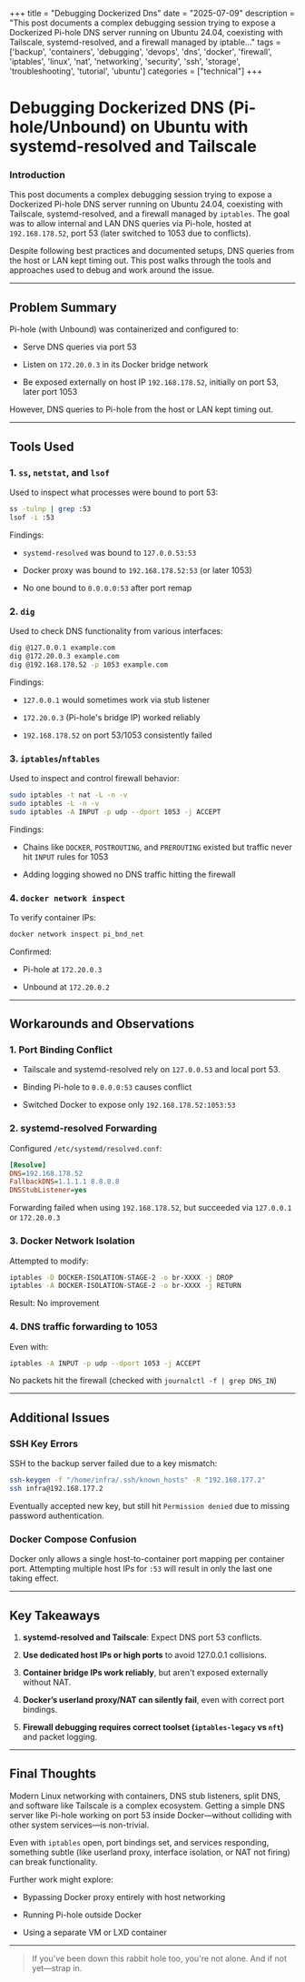 +++
title = "Debugging Dockerized Dns"
date = "2025-07-09"
description = "This post documents a complex debugging session trying to expose a Dockerized Pi-hole DNS server running on Ubuntu 24.04, coexisting with Tailscale, systemd-resolved, and a firewall managed by iptable..."
tags = ['backup', 'containers', 'debugging', 'devops', 'dns', 'docker', 'firewall', 'iptables', 'linux', 'nat', 'networking', 'security', 'ssh', 'storage', 'troubleshooting', 'tutorial', 'ubuntu']
categories = ["technical"]
+++

# Debugging Dockerized DNS (Pi-hole/Unbound) on Ubuntu with systemd-resolved and Tailscale

### Introduction

This post documents a complex debugging session trying to expose a Dockerized Pi-hole DNS server running on Ubuntu 24.04, coexisting with Tailscale, systemd-resolved, and a firewall managed by `iptables`. The goal was to allow internal and LAN DNS queries via Pi-hole, hosted at `192.168.178.52`, port 53 (later switched to 1053 due to conflicts).

Despite following best practices and documented setups, DNS queries from the host or LAN kept timing out. This post walks through the tools and approaches used to debug and work around the issue.

---

## Problem Summary

Pi-hole (with Unbound) was containerized and configured to:

- Serve DNS queries via port 53
    
- Listen on `172.20.0.3` in its Docker bridge network
    
- Be exposed externally on host IP `192.168.178.52`, initially on port 53, later port 1053
    

However, DNS queries to Pi-hole from the host or LAN kept timing out.

---

## Tools Used

### 1. `ss`, `netstat`, and `lsof`

Used to inspect what processes were bound to port 53:

```bash
ss -tulnp | grep :53
lsof -i :53
```

Findings:

- `systemd-resolved` was bound to `127.0.0.53:53`
    
- Docker proxy was bound to `192.168.178.52:53` (or later 1053)
    
- No one bound to `0.0.0.0:53` after port remap
    

### 2. `dig`

Used to check DNS functionality from various interfaces:

```bash
dig @127.0.0.1 example.com
dig @172.20.0.3 example.com
dig @192.168.178.52 -p 1053 example.com
```

Findings:

- `127.0.0.1` would sometimes work via stub listener
    
- `172.20.0.3` (Pi-hole's bridge IP) worked reliably
    
- `192.168.178.52` on port 53/1053 consistently failed
    

### 3. `iptables`/`nftables`

Used to inspect and control firewall behavior:

```bash
sudo iptables -t nat -L -n -v
sudo iptables -L -n -v
sudo iptables -A INPUT -p udp --dport 1053 -j ACCEPT
```

Findings:

- Chains like `DOCKER`, `POSTROUTING`, and `PREROUTING` existed but traffic never hit `INPUT` rules for 1053
    
- Adding logging showed no DNS traffic hitting the firewall
    

### 4. `docker network inspect`

To verify container IPs:

```bash
docker network inspect pi_bnd_net
```

Confirmed:

- Pi-hole at `172.20.0.3`
    
- Unbound at `172.20.0.2`
    

---

## Workarounds and Observations

### 1. Port Binding Conflict

- Tailscale and systemd-resolved rely on `127.0.0.53` and local port 53.
    
- Binding Pi-hole to `0.0.0.0:53` causes conflict
    
- Switched Docker to expose only `192.168.178.52:1053:53`
    

### 2. systemd-resolved Forwarding

Configured `/etc/systemd/resolved.conf`:

```ini
[Resolve]
DNS=192.168.178.52
FallbackDNS=1.1.1.1 8.8.8.8
DNSStubListener=yes
```

Forwarding failed when using `192.168.178.52`, but succeeded via `127.0.0.1` or `172.20.0.3`

### 3. Docker Network Isolation

Attempted to modify:

```bash
iptables -D DOCKER-ISOLATION-STAGE-2 -o br-XXXX -j DROP
iptables -A DOCKER-ISOLATION-STAGE-2 -o br-XXXX -j RETURN
```

Result: No improvement

### 4. DNS traffic forwarding to 1053

Even with:

```bash
iptables -A INPUT -p udp --dport 1053 -j ACCEPT
```

No packets hit the firewall (checked with `journalctl -f | grep DNS_IN`)

---

## Additional Issues

### SSH Key Errors

SSH to the backup server failed due to a key mismatch:

```bash
ssh-keygen -f "/home/infra/.ssh/known_hosts" -R "192.168.177.2"
ssh infra@192.168.177.2
```

Eventually accepted new key, but still hit `Permission denied` due to missing password authentication.

### Docker Compose Confusion

Docker only allows a single host-to-container port mapping per container port. Attempting multiple host IPs for `:53` will result in only the last one taking effect.

---

## Key Takeaways

1. **systemd-resolved and Tailscale**: Expect DNS port 53 conflicts.
    
2. **Use dedicated host IPs or high ports** to avoid 127.0.0.1 collisions.
    
3. **Container bridge IPs work reliably**, but aren't exposed externally without NAT.
    
4. **Docker’s userland proxy/NAT can silently fail**, even with correct port bindings.
    
5. **Firewall debugging requires correct toolset (`iptables-legacy` vs `nft`)** and packet logging.
    

---

## Final Thoughts

Modern Linux networking with containers, DNS stub listeners, split DNS, and software like Tailscale is a complex ecosystem. Getting a simple DNS server like Pi-hole working on port 53 inside Docker—without colliding with other system services—is non-trivial.

Even with `iptables` open, port bindings set, and services responding, something subtle (like userland proxy, interface isolation, or NAT not firing) can break functionality.

Further work might explore:

- Bypassing Docker proxy entirely with host networking
    
- Running Pi-hole outside Docker
    
- Using a separate VM or LXD container
    

---

> If you've been down this rabbit hole too, you're not alone. And if not yet—strap in.
